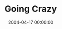 ---
layout: series
series: "Going Crazy"
permalink: "/going-crazy/"
title: "Going Crazy"
date: 2004-04-17 00:00:00
endDate: 2004-05-30 00:00:00
description: "Can a local church really make a difference in someone's life? How about an entire family? How about a neighborhood, a city or a nation? Hey, how about the whole world? Sounds crazy doesn't it? Join us during this series as we look at where Crossroads is going, the crazy plans that are part of it and what this all means for you."
src: "http://s3.amazonaws.com/crossroads-media/images/bigscreen.crazy.jpg"
---